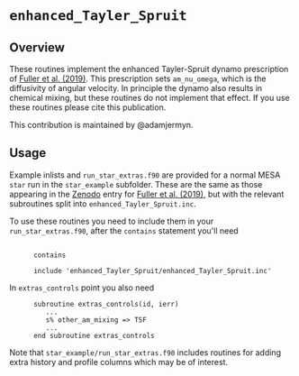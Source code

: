 # ``enhanced_Tayler_Spruit``

## Overview

These routines implement the enhanced Tayler-Spruit dynamo prescription of [Fuller et al. (2019)](https://ui.adsabs.harvard.edu/abs/2019MNRAS.485.3661F/abstract).
This prescription sets `am_nu_omega`, which is the diffusivity of angular velocity.
In principle the dynamo also results in chemical mixing, but these routines do not implement that effect.
If you use these routines please cite this publication.

This contribution is maintained by @adamjermyn.

## Usage

Example inlists and `run_star_extras.f90` are provided for a normal
MESA `star` run in the `star_example` subfolder. These are the same
as those appearing in the [Zenodo](https://zenodo.org/record/3228403#.XinEzi3MzUI) entry for [Fuller et al. (2019)](https://ui.adsabs.harvard.edu/abs/2019MNRAS.485.3661F/abstract),
but with the relevant subroutines split into `enhanced_Tayler_Spruit.inc`.

To use these routines you need to include them in your `run_star_extras.f90`, after
the `contains` statement you'll need

````Fortran

      contains

      include 'enhanced_Tayler_Spruit/enhanced_Tayler_Spruit.inc'
````

In `extras_controls` point you also need

````Fortran
      subroutine extras_controls(id, ierr)
         ...
         s% other_am_mixing => TSF
         ...
      end subroutine extras_controls
````

Note that `star_example/run_star_extras.f90` includes routines for adding extra history and profile columns which may be of interest.
